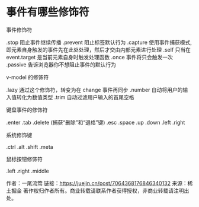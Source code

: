 # 事件有哪些修饰符

事件修饰符

.stop 阻止事件继续传播
.prevent 阻止标签默认行为
.capture 使用事件捕获模式,即元素自身触发的事件先在此处处理，然后才交由内部元素进行处理
.self 只当在 event.target 是当前元素自身时触发处理函数
.once 事件将只会触发一次
.passive 告诉浏览器你不想阻止事件的默认行为

v-model 的修饰符

.lazy 通过这个修饰符，转变为在 change 事件再同步
.number 自动将用户的输入值转化为数值类型
.trim 自动过滤用户输入的首尾空格

键盘事件的修饰符

.enter
.tab
.delete (捕获“删除”和“退格”键)
.esc
.space
.up
.down
.left
.right

系统修饰键

.ctrl
.alt
.shift
.meta

鼠标按钮修饰符

.left
.right
.middle

作者：一尾流莺
链接：https://juejin.cn/post/7064368176846340132
来源：稀土掘金
著作权归作者所有。商业转载请联系作者获得授权，非商业转载请注明出处。
